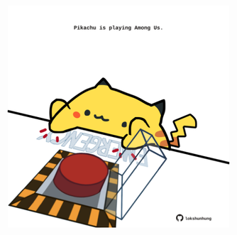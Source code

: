 <!-- built at 05/03/2022, 02:16:17 UTC -->
<p align="center">
  <img width="500" height="500" src="./ReadmeImage.svg">
</p>
